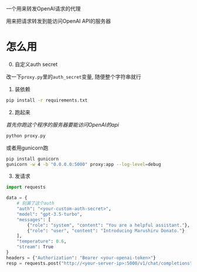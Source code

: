 一个用来转发OpenAI请求的代理

用来把请求转发到能访问OpenAI API的服务器

# 怎么用
0. 自定义auth secret

改一下`proxy.py`里的`auth_secret`变量, 随便整个字符串就行

1. 装依赖
```bash
pip install -r requirements.txt
```
2. 跑起来

*首先你跑这个程序的服务器要能访问OpenAI的api*

```bash
python proxy.py
```

或者用gunicorn跑

```bash
pip install gunicorn
gunicorn -w 4 -b "0.0.0.0:5000" proxy:app --log-level=debug
```

3. 发请求

```python
import requests

data = {
    # 别漏了这个auth
    "auth": "<your-custom-auth-secret>",
    "model": "gpt-3.5-turbo",
    "messages": [
        {"role": "system", "content": "You are a helpful assistant."},
        {"role": "user", "content": "Introducing Marushiru Donato."}
    ],
    "temperature": 0.6,
    "stream": True
}
headers = {"Authorization": "Bearer <your-openai-token>"}
resp = requests.post("http://<your-server-ip>:5000/v1/chat/completions", headers=headers, json=data)

```

